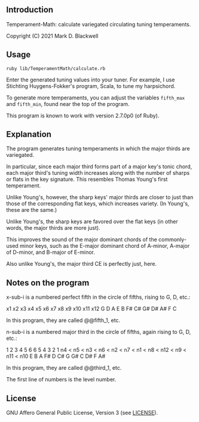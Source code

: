 ## Introduction

Temperament-Math: calculate variegated circulating tuning temperaments.

Copyright (C) 2021 Mark D. Blackwell

## Usage

`ruby lib/TemperamentMath/calculate.rb`

Enter the generated tuning values into your tuner.
For example, I use Stichting Huygens-Fokker's program, Scala, to tune my harpsichord.

To generate more temperaments,
you can adjust the variables `fifth_max` and `fifth_min`,
found near the top of the program.

This program is known to work with version 2.7.0p0 (of Ruby).

## Explanation

The program generates tuning temperaments in which the major thirds are variegated.

In particular,
since each major third forms part of a major key's tonic chord,
each major third's tuning width increases
along with the number of sharps or flats in the key signature.
This resembles Thomas Young's first temperament.

Unlike Young's, however,
the sharp keys' major thirds are closer to just
than those of the corresponding flat keys,
which increases variety.
(In Young's, these are the same.)

Unlike Young's,
the sharp keys are favored over the flat keys
(in other words, the major thirds are more just).

This improves the sound of the
major dominant chords of the commonly-used minor keys, such as
the E-major dominant chord of A-minor, A-major of D-minor,
and B-major of E-minor.

Also unlike Young's,
the major third CE is perfectly just, here.

## Notes on the program

x-sub-i is a numbered perfect fifth in the circle of fifths, rising to G, D, etc.:

x1 x2 x3 x4 x5 x6 x7 x8 x9 x10 x11 x12
G  D  A  E  B  F# C# G# D# A#  F   C

In this program, they are called @@fifth_1, etc.

n-sub-i is a numbered major third in the circle of fifths, again rising to G, D, etc.:

1    2    3    4    5    6    6    5    4     3    2     1
n4 < n5 < n3 < n6 < n2 < n7 < n1 < n8 < n12 < n9 < n11 < n10
E    B    A    F#   D    C#   G    G#   C     D#   F     A#

In this program, they are called @@third_1, etc.

The first line of numbers is the level number.

## License

GNU Affero General Public License, Version 3 (see [LICENSE](./LICENSE)).
